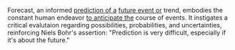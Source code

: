 
Forecast, an informed [prediction of a](2/2/3/1/2/3/.Prediction) [future event or](3/3/2/3/3/2/_Past-Future) trend, embodies the constant human endeavor [to anticipate the](2/1/3/3/3/.Forethought) course of events. It instigates a critical evalutaion regarding possibilities, probabilities, and uncertainties, reinforcing Niels Bohr's assertion: "Prediction is very difficult, especially if it's about the future."

